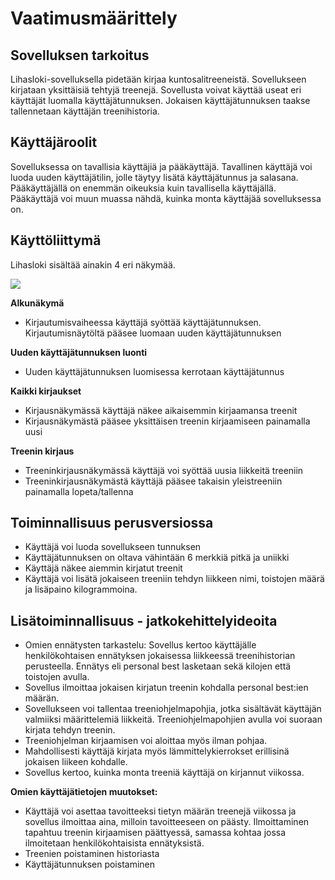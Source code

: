 # Vaatimusmäärittely
## Sovelluksen tarkoitus

Lihasloki-sovelluksella pidetään kirjaa kuntosalitreeneistä. Sovellukseen kirjataan yksittäisiä tehtyjä treenejä. Sovellusta voivat käyttää useat eri käyttäjät luomalla käyttäjätunnuksen. Jokaisen käyttäjätunnuksen taakse tallennetaan käyttäjän treenihistoria.

## Käyttäjäroolit

Sovelluksessa on tavallisia käyttäjiä ja pääkäyttäjä. Tavallinen käyttäjä voi luoda uuden käyttäjätilin, jolle täytyy lisätä käyttäjätunnus ja salasana. Pääkäyttäjällä on enemmän oikeuksia kuin tavallisella käyttäjällä. Pääkäyttäjä voi muun muassa nähdä, kuinka monta käyttäjää sovelluksessa on.

## Käyttöliittymä

Lihasloki sisältää ainakin 4 eri näkymää.

![](./kuvat/kayttoliittyma-luonnoksia.png)

**Alkunäkymä**
- Kirjautumisvaiheessa käyttäjä syöttää  käyttäjätunnuksen. Kirjautumisnäytöltä pääsee luomaan uuden käyttäjätunnuksen

**Uuden käyttäjätunnuksen luonti**
- Uuden käyttäjätunnuksen luomisessa kerrotaan käyttäjätunnus

**Kaikki kirjaukset**
- Kirjausnäkymässä käyttäjä näkee aikaisemmin kirjaamansa treenit
- Kirjausnäkymästä pääsee yksittäisen treenin kirjaamiseen painamalla uusi

**Treenin kirjaus**
- Treeninkirjausnäkymässä käyttäjä voi syöttää uusia liikkeitä treeniin
- Treeninkirjausnäkymästä käyttäjä pääsee takaisin yleistreeniin painamalla lopeta/tallenna


## Toiminnallisuus perusversiossa
- Käyttäjä voi luoda sovellukseen tunnuksen
- Käyttäjätunnuksen on oltava vähintään 6 merkkiä pitkä ja uniikki
- Käyttäjä näkee aiemmin kirjatut treenit
- Käyttäjä voi lisätä jokaiseen treeniin tehdyn liikkeen nimi, toistojen määrä ja lisäpaino kilogrammoina. 

## Lisätoiminnallisuus - jatkokehittelyideoita
- Omien ennätysten tarkastelu: Sovellus kertoo käyttäjälle henkilökohtaisen ennätyksen jokaisessa liikkeessä treenihistorian perusteella. Ennätys eli personal best lasketaan sekä kilojen että toistojen avulla. 
- Sovellus ilmoittaa jokaisen kirjatun treenin kohdalla personal best:ien määrän. 
- Sovellukseen voi tallentaa treeniohjelmapohjia, jotka sisältävät käyttäjän valmiiksi määrittelemiä liikkeitä. Treeniohjelmapohjien avulla voi suoraan kirjata tehdyn treenin. 
- Treeniohjelman kirjaamisen voi aloittaa myös ilman pohjaa.
- Mahdollisesti käyttäjä kirjata myös lämmittelykierrokset erillisinä jokaisen liikeen kohdalle. 
- Sovellus kertoo, kuinka monta treeniä käyttäjä on kirjannut viikossa.

**Omien käyttäjätietojen muutokset:**

- Käyttäjä voi asettaa tavoitteeksi tietyn määrän treenejä viikossa ja sovellus ilmoittaa 			aina, milloin tavoitteeseen on päästy. Ilmoittaminen tapahtuu treenin kirjaamisen päättyessä, samassa kohtaa jossa ilmoitetaan henkilökohtaisista ennätyksistä.
- Treenien poistaminen historiasta
- Käyttäjätunnuksen poistaminen
